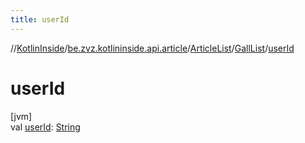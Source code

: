 ```yaml
---
title: userId
---
```

//[KotlinInside](../../../../index.html)/[be.zvz.kotlininside.api.article](../../index.html)/[ArticleList](../index.html)/[GallList](index.html)/[userId](user-id.html)



# userId



[jvm]\
val [userId](user-id.html): [String](https://kotlinlang.org/api/latest/jvm/stdlib/kotlin/-string/index.html)





